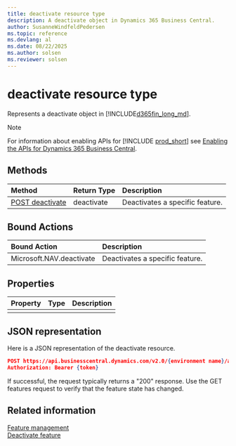 ```yaml
---
title: deactivate resource type
description: A deactivate object in Dynamics 365 Business Central.
author: SusanneWindfeldPedersen
ms.topic: reference
ms.devlang: al
ms.date: 08/22/2025
ms.author: solsen
ms.reviewer: solsen
---
```


# deactivate resource type

Represents a deactivate object in [!INCLUDE[d365fin_long_md](../../includes/d365fin_long_md.md)].

> [!NOTE]
> For information about enabling APIs for [!INCLUDE [prod_short](../../includes/prod_short.md)] see [Enabling the APIs for Dynamics 365 Business Central](../../api-reference/v2.0/enabling-apis-for-dynamics-nav.md).


## Methods

| Method | Return Type|Description |
|:--------------------|:-----------|:-------------------------|
|[POST deactivate](../api/dynamics_deactivate_create.md)|deactivate| Deactivates a specific feature.|

## Bound Actions

| Bound Action | Description |
|:--------------------|:-----------|
|Microsoft.NAV.deactivate| Deactivates a specific feature.|

## Properties

| Property           | Type   |Description     |
|:-------------------|:-------|:---------------|
||||

## JSON representation

Here is a JSON representation of the deactivate resource.


```json
POST https://api.businesscentral.dynamics.com/v2.0/{environment name}/api/microsoft/automation/v2.0/companies({companyId})/features({featureId})/Microsoft.NAV.deactivate
Authorization: Bearer {token}
```

If successful, the request typically returns a "200" response. Use the GET features request to verify that the feature state has changed.


## Related information

[Feature management](dynamics_featuremanagement.md)  
[Deactivate feature](dynamics_deactivate.md)  
